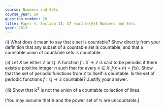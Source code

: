 ```yaml
---
course: Numbers and Sets
course_year: IA
question_number: 28
title: Paper 4, Section II, $7 \mathrm{E}$ Numbers and Sets
year: 2013
---
```




(i) What does it mean to say that a set is countable? Show directly from your definition that any subset of a countable set is countable, and that a countable union of countable sets is countable.

(ii) Let $X$ be either $\mathbb{Z}$ or $\mathbb{Q}$. A function $f: X \rightarrow \mathbb{Z}$ is said to be periodic if there exists a positive integer $n$ such that for every $x \in X, f(x+n)=f(x)$. Show that the set of periodic functions from $\mathbb{Z}$ to itself is countable. Is the set of periodic functions $f: \mathbb{Q} \rightarrow \mathbb{Z}$ countable? Justify your answer.

(iii) Show that $\mathbb{R}^{2}$ is not the union of a countable collection of lines.

[You may assume that $\mathbb{R}$ and the power set of $\mathbb{N}$ are uncountable.]